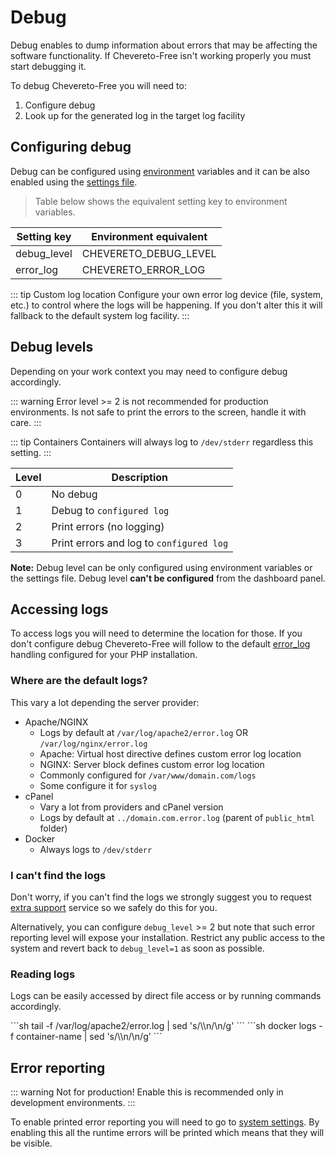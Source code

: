 # Debug

Debug enables to dump information about errors that may be affecting the software functionality. If Chevereto-Free isn't working properly you must start debugging it.

To debug Chevereto-Free you will need to:

1. Configure debug
2. Look up for the generated log in the target log facility

## Configuring debug

Debug can be configured using [environment](../system/environment.md#debug-variables) variables and it can be also enabled using the [settings file](../system/settings-file.md).

> Table below shows the equivalent setting key to environment variables.

| Setting key | Environment equivalent |
| ----------- | ---------------------- |
| debug_level | CHEVERETO_DEBUG_LEVEL  |
| error_log   | CHEVERETO_ERROR_LOG    |

::: tip Custom log location
Configure your own error log device (file, system, etc.) to control where the logs will be happening. If you don't alter this it will fallback to the default system log facility.
:::

## Debug levels

Depending on your work context you may need to configure debug accordingly.

::: warning
Error level >= 2 is not recommended for production environments. Is not safe to print the errors to the screen, handle it with care.
:::

::: tip Containers
Containers will always log to `/dev/stderr` regardless this setting.
:::

| Level | Description                              |
| ----- | ---------------------------------------- |
| 0     | No debug                                 |
| 1     | Debug to `configured log`                |
| 2     | Print errors (no logging)                |
| 3     | Print errors and log to `configured log` |

**Note:** Debug level can be only configured using environment variables or the settings file. Debug level **can't be configured** from the dashboard panel.

## Accessing logs

To access logs you will need to determine the location for those. If you don't configure debug Chevereto-Free will follow to the default [error_log](https://www.php.net/manual/errorfunc.configuration.php#ini.error-log) handling configured for your PHP installation.

### Where are the default logs?

This vary a lot depending the server provider:

* Apache/NGINX
  * Logs by default at `/var/log/apache2/error.log` OR `/var/log/nginx/error.log`
  * Apache: Virtual host directive defines custom error log location
  * NGINX: Server block defines custom error log location
  * Commonly configured for `/var/www/domain.com/logs`
  * Some configure it for `syslog`
* cPanel
  * Vary a lot from providers and cPanel version
  * Logs by default at `../domain.com.error.log` (parent of `public_html` folder)
* Docker
  * Always logs to `/dev/stderr`

### I can't find the logs

Don't worry, if you can't find the logs we strongly suggest you to request [extra support](https://chevereto.com/support) service so we safely do this for you.

Alternatively, you can configure `debug_level` >= 2 but note that such error reporting level will expose your installation. Restrict any public access to the system and revert back to `debug_level=1` as soon as possible.

### Reading logs

Logs can be easily accessed by direct file access or by running commands accordingly.

<code-group>
<code-block title="Shell">
```sh
tail -f /var/log/apache2/error.log | sed 's/\\n/\n/g'
```
</code-block>

<code-block title="Docker">
```sh
docker logs -f container-name | sed 's/\\n/\n/g'
```
</code-block>
</code-group>

## Error reporting

::: warning Not for production!
Enable this is recommended only in development environments.
:::

To enable printed error reporting you will need to go to [system settings](../../settings/system.md). By enabling this all the runtime errors will be printed which means that they will be visible.
